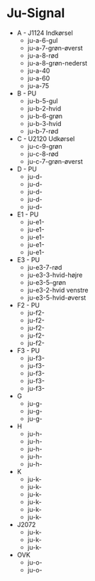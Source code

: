 # Ju-Signal

* A - J1124 Indkørsel
  * ju-a-6-gul
  * ju-a-7-grøn-øverst
  * ju-a-8-rød
  * ju-a-8-grøn-nederst
  * ju-a-40
  * ju-a-60
  * ju-a-75
* B - PU
  * ju-b-5-gul
  * ju-b-2-hvid
  * ju-b-6-grøn
  * ju-b-3-hvid
  * ju-b-7-rød
* C - U2120 Udkørsel
  * ju-c-9-grøn
  * ju-c-8-rød
  * ju-c-7-grøn-øverst
* D - PU
  * ju-d-
  * ju-d-
  * ju-d-
  * ju-d-
  * ju-d-
* E1 - PU
  * ju-e1-
  * ju-e1-
  * ju-e1-
  * ju-e1-
  * ju-e1-
* E3 - PU
  * ju-e3-7-rød
  * ju-e3-3-hvid-højre
  * ju-e3-5-grøn
  * ju-e3-2-hvid venstre
  * ju-e3-5-hvid-øverst
* F2 - PU
  * ju-f2-
  * ju-f2-
  * ju-f2-
  * ju-f2-
  * ju-f2-
* F3 - PU
  * ju-f3-
  * ju-f3-
  * ju-f3-
  * ju-f3-
  * ju-f3-
* G
  * ju-g-
  * ju-g-
  * ju-g-
* H
  * ju-h-
  * ju-h-
  * ju-h-
  * ju-h-
  * ju-h-
* K
  * ju-k-
  * ju-k-
  * ju-k-
  * ju-k-
  * ju-k-
  * ju-k-
* J2072
  * ju-k-
  * ju-k-
  * ju-k-
* OVK
  * ju-o-
  * ju-o-
